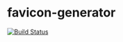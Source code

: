 # favicon-generator
[![Build Status](https://travis-ci.org/VamOSGS/favicon-generator.svg?branch=master)](https://travis-ci.org/vamosgs/favicon-generator)
